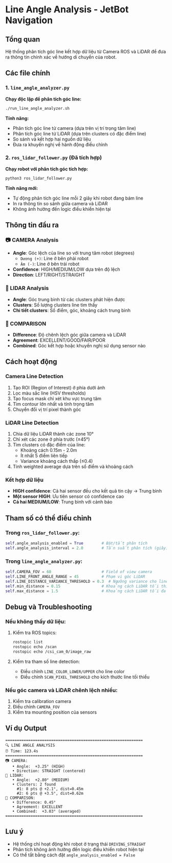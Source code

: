 # Line Angle Analysis - JetBot Navigation

## Tổng quan
Hệ thống phân tích góc line kết hợp dữ liệu từ Camera ROS và LiDAR để đưa ra thông tin chính xác về hướng di chuyển của robot.

## Các file chính

### 1. `line_angle_analyzer.py`
**Chạy độc lập để phân tích góc line:**
```bash
./run_line_angle_analyzer.sh
```

**Tính năng:**
- Phân tích góc line từ camera (dựa trên vị trí trọng tâm line)
- Phân tích góc line từ LiDAR (dựa trên clusters có đặc điểm line)
- So sánh và kết hợp hai nguồn dữ liệu
- Đưa ra khuyến nghị về hành động điều chỉnh

### 2. `ros_lidar_follower.py` (Đã tích hợp)
**Chạy robot với phân tích góc tích hợp:**
```bash
python3 ros_lidar_follower.py
```

**Tính năng mới:**
- Tự động phân tích góc line mỗi 2 giây khi robot đang bám line
- In ra thông tin so sánh giữa camera và LiDAR
- Không ảnh hưởng đến logic điều khiển hiện tại

## Thông tin đầu ra

### 📷 CAMERA Analysis
- **Angle**: Góc lệch của line so với trung tâm robot (degrees)
  - `Dương (+)`: Line ở bên phải robot
  - `Âm (-)`: Line ở bên trái robot
- **Confidence**: HIGH/MEDIUM/LOW dựa trên độ lệch
- **Direction**: LEFT/RIGHT/STRAIGHT

### 📡 LIDAR Analysis  
- **Angle**: Góc trung bình từ các clusters phát hiện được
- **Clusters**: Số lượng clusters line tìm thấy
- **Chi tiết clusters**: Số điểm, góc, khoảng cách trung bình

### 🔄 COMPARISON
- **Difference**: Độ chênh lệch góc giữa camera và LiDAR
- **Agreement**: EXCELLENT/GOOD/FAIR/POOR
- **Combined**: Góc kết hợp hoặc khuyến nghị sử dụng sensor nào

## Cách hoạt động

### Camera Line Detection
1. Tạo ROI (Region of Interest) ở phía dưới ảnh
2. Lọc màu sắc line (HSV thresholds)  
3. Tạo focus mask chỉ xét khu vực trung tâm
4. Tìm contour lớn nhất và tính trọng tâm
5. Chuyển đổi vị trí pixel thành góc

### LiDAR Line Detection
1. Chia dữ liệu LiDAR thành các zone 10°
2. Chỉ xét các zone ở phía trước (±45°)
3. Tìm clusters có đặc điểm của line:
   - Khoảng cách 0.15m - 2.0m
   - Ít nhất 5 điểm liên tiếp
   - Variance khoảng cách thấp (≤0.4)
4. Tính weighted average dựa trên số điểm và khoảng cách

### Kết hợp dữ liệu
- **HIGH confidence**: Cả hai sensor đều cho kết quả tin cậy → Trung bình
- **Một sensor HIGH**: Ưu tiên sensor có confidence cao
- **Cả hai MEDIUM/LOW**: Trung bình với cảnh báo

## Tham số có thể điều chỉnh

### Trong `ros_lidar_follower.py`:
```python
self.angle_analysis_enabled = True        # Bật/tắt phân tích
self.angle_analysis_interval = 2.0        # Tần suất phân tích (giây)
```

### Trong `line_angle_analyzer.py`:
```python
self.CAMERA_FOV = 60                      # Field of view camera
self.LINE_FRONT_ANGLE_RANGE = 45          # Phạm vi góc LiDAR
self.LINE_DISTANCE_VARIANCE_THRESHOLD = 0.3  # Ngưỡng variance cho line
self.min_distance = 0.15                  # Khoảng cách LiDAR tối thiểu
self.max_distance = 1.5                   # Khoảng cách LiDAR tối đa
```

## Debug và Troubleshooting

### Nếu không thấy dữ liệu:
1. Kiểm tra ROS topics:
   ```bash
   rostopic list
   rostopic echo /scan
   rostopic echo /csi_cam_0/image_raw
   ```

2. Kiểm tra tham số line detection:
   - Điều chỉnh `LINE_COLOR_LOWER/UPPER` cho line color
   - Điều chỉnh `SCAN_PIXEL_THRESHOLD` cho kích thước line tối thiểu

### Nếu góc camera và LiDAR chênh lệch nhiều:
1. Kiểm tra calibration camera
2. Điều chỉnh `CAMERA_FOV`
3. Kiểm tra mounting position của sensors

## Ví dụ Output

```
============================================================
🔍 LINE ANGLE ANALYSIS
⏰ Time: 123.4s
============================================================
📷 CAMERA:
   • Angle:  +3.25° (HIGH)
   • Direction: STRAIGHT (centered)
📡 LIDAR:
   • Angle:  +2.80° (MEDIUM)  
   • Clusters: 2 found
     #1: 8 pts @ +2.1°, dist=0.45m
     #2: 6 pts @ +3.5°, dist=0.62m
🔄 COMPARISON:
   • Difference: 0.45°
   • Agreement: EXCELLENT
   • Combined:  +3.03° (averaged)
============================================================
```

## Lưu ý
- Hệ thống chỉ hoạt động khi robot ở trạng thái `DRIVING_STRAIGHT`
- Phân tích không ảnh hưởng đến logic điều khiển robot hiện tại
- Có thể tắt bằng cách đặt `angle_analysis_enabled = False`